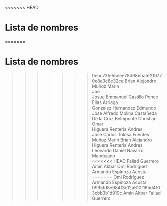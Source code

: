 <<<<<<< HEAD
# Lista de nombres  
=======
# Lista de nombres
>>>>>>> 0e5c73fe55eee78d98bba5f219770e8a3e8e32ce
Brian Alejandro Muñoz Marin  
Joe  
Josue Emmanuel Castillo Ponce  
Elias Arriaga  
Gonzalez Hernandez Edmundo   
Jose Alfredo Molina Castañeda  
De la Cruz Belmponte Christian Omar  
Higuera Renteria Andres  
Jose Carlos Tolosa Fuentes  
Muñoz Marin Brian Alejandro  
Higuera Renteria Andres  
Leonardo Daniel Navarro Mandujano  
<<<<<<< HEAD
Fallad Guerrero Amin Akbar
Omi Rodríguez
Armando Espinoza Acosta
=======
Omi Rodríguez  
Armando Espinoza Acosta  
>>>>>>> 0995fd8e984f3e12a610f165d4103cbb3b1d919c
Amin Akbar Fallad Guerrero  